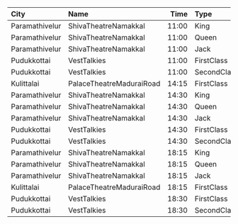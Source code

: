 | City           | Name                     |  Time | Type        | Price | Capacity | Booked |
| :------------- | :----------------------- | ----: | :---------- | ----: | -------: | -----: |
| Paramathivelur | ShivaTheatreNamakkal     | 11:00 | King        |  150₹ |       98 |     98 |
| Paramathivelur | ShivaTheatreNamakkal     | 11:00 | Queen       |  150₹ |       56 |     56 |
| Paramathivelur | ShivaTheatreNamakkal     | 11:00 | Jack        |  100₹ |      404 |     48 |
| Pudukkottai    | VestTalkies              | 11:00 | FirstClass  |  120₹ |      191 |     98 |
| Pudukkottai    | VestTalkies              | 11:00 | SecondClass |  120₹ |       33 |     16 |
| Kulittalai     | PalaceTheatreMaduraiRoad | 14:15 | FirstClass  |   60₹ |      249 |      0 |
| Paramathivelur | ShivaTheatreNamakkal     | 14:30 | King        |  150₹ |       98 |     98 |
| Paramathivelur | ShivaTheatreNamakkal     | 14:30 | Queen       |  150₹ |       56 |     56 |
| Paramathivelur | ShivaTheatreNamakkal     | 14:30 | Jack        |  100₹ |      404 |    226 |
| Pudukkottai    | VestTalkies              | 14:30 | FirstClass  |  120₹ |      191 |     96 |
| Pudukkottai    | VestTalkies              | 14:30 | SecondClass |  120₹ |       33 |     16 |
| Paramathivelur | ShivaTheatreNamakkal     | 18:15 | King        |  150₹ |       98 |     98 |
| Paramathivelur | ShivaTheatreNamakkal     | 18:15 | Queen       |  150₹ |       56 |     56 |
| Paramathivelur | ShivaTheatreNamakkal     | 18:15 | Jack        |  100₹ |      404 |    226 |
| Kulittalai     | PalaceTheatreMaduraiRoad | 18:15 | FirstClass  |   60₹ |      249 |      0 |
| Pudukkottai    | VestTalkies              | 18:30 | FirstClass  |  120₹ |      191 |     96 |
| Pudukkottai    | VestTalkies              | 18:30 | SecondClass |  120₹ |       33 |     16 |